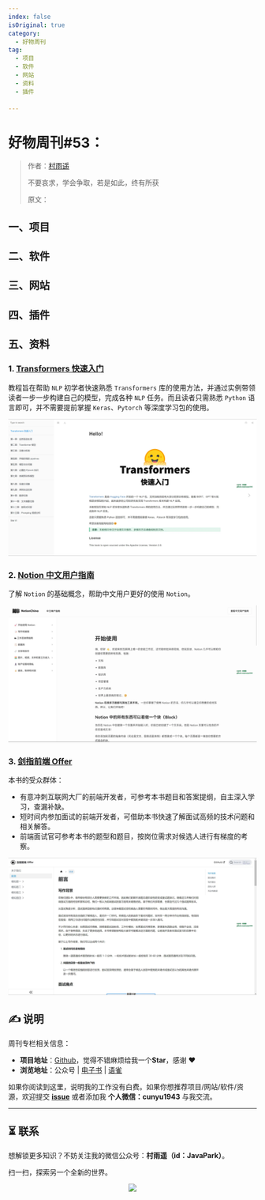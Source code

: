 ```yaml
---
index: false
isOriginal: true
category:
  - 好物周刊
tag:
  - 项目
  - 软件
  - 网站
  - 资料
  - 插件

---
```


# 好物周刊#53：

> 作者：[村雨遥](https://github.com/cunyu1943)
>
> 不要哀求，学会争取，若是如此，终有所获
>
> 原文：


## 一、项目

## 二、软件

## 三、网站

## 四、插件

## 五、资料

### 1. [Transformers 快速入门](https://github.com/jsksxs360/How-to-use-Transformers)

教程旨在帮助 `NLP` 初学者快速熟悉 `Transformers` 库的使用方法，并通过实例带领读者一步一步构建自己的模型，完成各种 `NLP` 任务。而且读者只需熟悉 `Python` 语言即可，并不需要提前掌握 `Keras`、`Pytorch` 等深度学习包的使用。

![](assets/0413-0419/chrome_1710752767.webp)

### 2. [Notion 中文用户指南](https://notionchina.co/guide/)

了解 `Notion` 的基础概念，帮助中文用户更好的使用 `Notion`。

![](assets/0413-0419/CUNYU1943_1710806588.webp)

### 3. [剑指前端 Offer](https://github.com/hzfe/awesome-interview)

本书的受众群体：

- 有意冲刺互联网大厂的前端开发者，可参考本书题目和答案提纲，自主深入学习，查漏补缺。
- 短时间内参加面试的前端开发者，可借助本书快速了解面试高频的技术问题和相关解答。
- 前端面试官可参考本书的题型和题目，按岗位需求对候选人进行有梯度的考察。

![](assets/0413-0419/chrome_1710806875.webp)

## ✍️ 说明

周刊专栏相关信息：

- **项目地址**：[Github](https://github.com/cunyu1943/weekly)，觉得不错麻烦给我一个**Star**，感谢 ❤️
- **浏览地址**：公众号 | [电子书](https://cunyu1943.github.io/weekly) | [语雀](https://yuque.com/cunyu1943/weekly)

如果你阅读到这里，说明我的工作没有白费。如果你想推荐项目/网站/软件/资源，欢迎提交 **[issue](https://github.com/cunyu1943/weekly/issues)** 或者添加我 **个人微信：cunyu1943** 与我交流。

---

## ⏳ 联系

想解锁更多知识？不妨关注我的微信公众号：**村雨遥（id：JavaPark）**。

扫一扫，探索另一个全新的世界。

<center>
<img src="/contact/contact.png" width="250">
</center>
